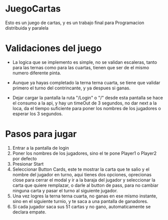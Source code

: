 # JuegoCartas
Esto es un juego de cartas, y es un trabajo final para Programacion distribuida y paralela

# Validaciones del juego
- La logica que se implemento es simple, no se validan escaleras, tanto para las ternas como para las cuartas, tienen que ser de el mismo numero diferente pinta.
 
- Aunque ya hayas completado la terna terna cuarta, se tiene que validar primero el turno del contrincante, y ya despues si ganas.

- Dejar cargar la pantalla la ruta "/Login" o "/" desde esta pantalla se hace el consumo a la api, y hay un timeOut de 3 segundos, no dar next a la loca, da el tiempo suficiente para poner los nombres de los jugadores o esperar los 3 segundos.

# Pasos para jugar

1. Entrar a la pantalla de login 
2. Poner los nombres de los jugadores, sino el te pone Player1 o Player2 por defecto
3. Presionar Start
4. Seleccionar Button Cards, este te mostrar la carta que te salio y el nombre del jugador en turno, aqui tienes dos opciones, oprecionas close para cerrar el modal y ir a la baraja del jugador y seleccionar la carta que quiere remplazar, o darle al button de pass, para no cambiar ninguna carta y pasar el turno al siguiente jugador.
5. Una vez logres la terna terna cuarta, no ganas en ese mismo instante, sino en el siguiente turnio, y te saca a una pantalla de ganadores.
6. Si cada jugador saca sus 51 cartas y no gano, automaticamente se declara empate.

